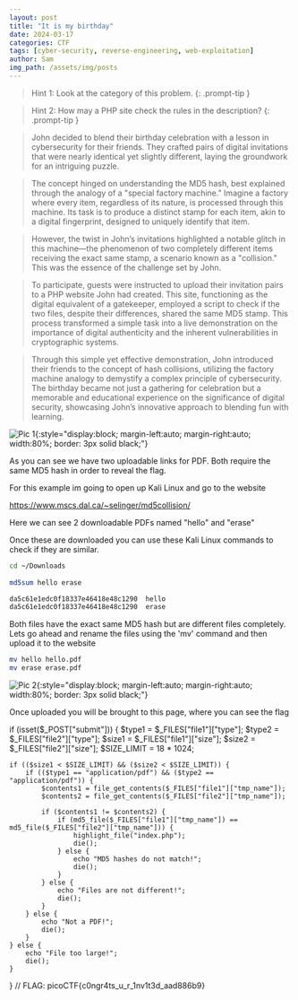 ```yaml
---
layout: post
title: "It is my birthday"
date: 2024-03-17
categories: CTF
tags: [cyber-security, reverse-engineering, web-exploitation]
author: Sam
img_path: /assets/img/posts
---
```


> Hint 1: Look at the category of this problem.
{: .prompt-tip }

> Hint 2: How may a PHP site check the rules in the description?
{: .prompt-tip }



>John decided to blend their birthday celebration with a lesson in cybersecurity for their friends. They crafted pairs of digital invitations that were nearly identical yet slightly different, laying the groundwork for an intriguing puzzle.

>The concept hinged on understanding the MD5 hash, best explained through the analogy of a "special factory machine." Imagine a factory where every item, regardless of its nature, is processed through this machine. Its task is to produce a distinct stamp for each item, akin to a digital fingerprint, designed to uniquely identify that item.

>However, the twist in John’s invitations highlighted a notable glitch in this machine—the phenomenon of two completely different items receiving the exact same stamp, a scenario known as a "collision." This was the essence of the challenge set by John.

>To participate, guests were instructed to upload their invitation pairs to a PHP website John had created. This site, functioning as the digital equivalent of a gatekeeper, employed a script to check if the two files, despite their differences, shared the same MD5 stamp. This process transformed a simple task into a live demonstration on the importance of digital authenticity and the inherent vulnerabilities in cryptographic systems.

>Through this simple yet effective demonstration, John introduced their friends to the concept of hash collisions, utilizing the factory machine analogy to demystify a complex principle of cybersecurity. The birthday became not just a gathering for celebration but a memorable and educational experience on the significance of digital security, showcasing John’s innovative approach to blending fun with learning.


![Pic 1](itbirthday1.webp){:style="display:block; margin-left:auto; margin-right:auto; width:80%; border: 3px solid black;"}

As you can see we have two uploadable links for PDF. Both require the same MD5 hash in order to reveal the flag. 

For this example im going to open up Kali Linux and go to the website 

https://www.mscs.dal.ca/~selinger/md5collision/

Here we can see 2 downloadable PDFs named "hello" and "erase" 

Once these are downloaded you can use these Kali Linux commands to check if they are similar. 

```bash
cd ~/Downloads
 
md5sum hello erase        

da5c61e1edc0f18337e46418e48c1290  hello
da5c61e1edc0f18337e46418e48c1290  erase

```

Both files have the exact same MD5 hash but are different files completely. Lets go ahead and rename the files using the 'mv' command and then upload it to the website 

```bash
mv hello hello.pdf 
mv erase erase.pdf         
```

![Pic 2](itbirthday2.webp){:style="display:block; margin-left:auto; margin-right:auto; width:80%; border: 3px solid black;"}

Once uploaded you will be brought to this page, where you can see the flag

<!-- ```php
<?php -->

if (isset($_POST["submit"])) {
    $type1 = $_FILES["file1"]["type"];
    $type2 = $_FILES["file2"]["type"];
    $size1 = $_FILES["file1"]["size"];
    $size2 = $_FILES["file2"]["size"];
    $SIZE_LIMIT = 18 * 1024;

    if (($size1 < $SIZE_LIMIT) && ($size2 < $SIZE_LIMIT)) {
        if (($type1 == "application/pdf") && ($type2 == "application/pdf")) {
            $contents1 = file_get_contents($_FILES["file1"]["tmp_name"]);
            $contents2 = file_get_contents($_FILES["file2"]["tmp_name"]);

            if ($contents1 != $contents2) {
                if (md5_file($_FILES["file1"]["tmp_name"]) == md5_file($_FILES["file2"]["tmp_name"])) {
                    highlight_file("index.php");
                    die();
                } else {
                    echo "MD5 hashes do not match!";
                    die();
                }
            } else {
                echo "Files are not different!";
                die();
            }
        } else {
            echo "Not a PDF!";
            die();
        }
    } else {
        echo "File too large!";
        die();
    }
}
// FLAG: picoCTF{c0ngr4ts_u_r_1nv1t3d_aad886b9}

